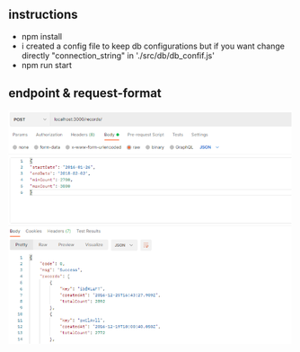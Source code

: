 ## instructions 
  * npm install
  * i created a config file to keep db configurations but if you want change directly "connection_string" in './src/db/db_confif.js'
  * npm run start
## endpoint & request-format 
  ![alt text](https://github.com/abonman/recordApi/blob/main/record.PNG?raw=true)
